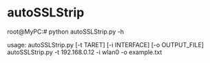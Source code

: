# autoSSLStrip

root@MyPC:# python autoSSLStrip.py -h

  usage: autoSSLStrip.py [-t TARET] [-i INTERFACE] [-o OUTPUT_FILE]
         autoSSLStrip.py -t 192.168.0.12 -i wlan0 -o example.txt
